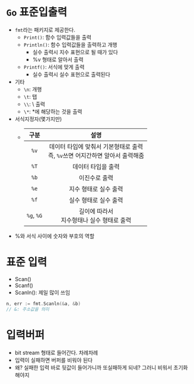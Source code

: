 # `Go` 표준입출력

- `fmt`라는 패키지로 제공한다.
  - `Print()`: 함수 입력값들을 출력
  - `Println()`: 함수 입력값들을 출력하고 개행
    - 실수 출력시 지수 표현으로 될 때가 있다
    - %v 형태로 알아서 출력
  - `Printf()`: 서식에 맞게 출력
    - 실수 출력시 실수 표현으로 출력된다
- 기타
  - `\n`: 개행
  - `\t`: 탭
  - `\\`: \ 출력
  - `\*`: \*에 해당하는 것을 출력
- 서식지정자(몇가지만)
  - |    구분    |                                      설명                                       |
    | :--------: | :-----------------------------------------------------------------------------: |
    |    `%v`    | 데이터 타입에 맞춰서 기본형태로 출력<br>즉, `%v`쓰면 어지간하면 알아서 출력해줌 |
    |    `%T`    |                               데이터 타입을 출력                                |
    |    `%b`    |                                  이진수로 출력                                  |
    |    `%e`    |                              지수 형태로 실수 출력                              |
    |    `%f`    |                              실수 형태로 실수 출력                              |
    | `%g`, `%G` |                  길이에 따라서 <br>지수형태나 실수 형태로 출력                  |
- %와 서식 사이에 숫자와 부호의 역할

# 표준 입력

- Scan()
- Scanf()
- Scanln(): 제일 많이 쓰임

```go
n, err := fmt.Scanln(&a, &b)
// &: 주소값을 의미
```

# 입력버퍼

- bit stream 형태로 들어간다. 차례차례
- 입력이 실패하면 버퍼를 비워야 된다
- 왜? 실패한 입력 바로 뒷값이 들어가니까 또실패하게 되네? 그러니 비워서 초기화 해야지
